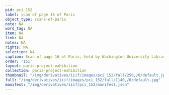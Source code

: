 ```yaml
---
pid: pci_152
label: scan of page 16 of Paris
object_type: scans-of-paris
note: NA
word_tag: NA
item: NA
link: NA
notes: NA
rights: NA
selection: NA
caption: Scan of page 16 of Paris, held by Washington University Libraries
order: '151'
layout: paris-project-exhibition
collection: paris-project-exhibition
thumbnail: "/img/derivatives/iiif/images/pci_152/full/250,/0/default.jpg"
full: "/img/derivatives/iiif/images/pci_152/full/1140,/0/default.jpg"
manifest: "/img/derivatives/iiif/pci_152/manifest.json"
---
```

